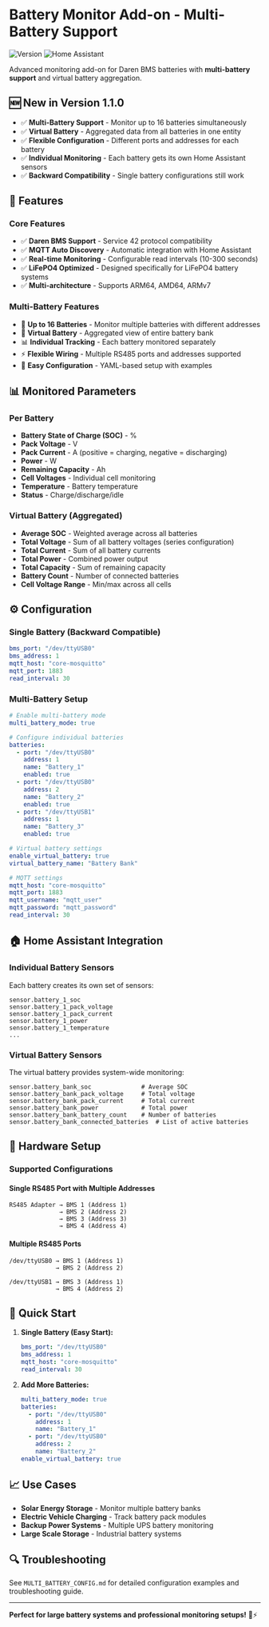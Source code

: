 # Battery Monitor Add-on - Multi-Battery Support

![Version](https://img.shields.io/badge/version-1.1.0-blue.svg)
![Home Assistant](https://img.shields.io/badge/Home%20Assistant-2023.1+-green.svg)

Advanced monitoring add-on for Daren BMS batteries with **multi-battery support** and virtual battery aggregation.

## 🆕 New in Version 1.1.0

- ✅ **Multi-Battery Support** - Monitor up to 16 batteries simultaneously
- ✅ **Virtual Battery** - Aggregated data from all batteries in one entity
- ✅ **Flexible Configuration** - Different ports and addresses for each battery
- ✅ **Individual Monitoring** - Each battery gets its own Home Assistant sensors
- ✅ **Backward Compatibility** - Single battery configurations still work

## 🔋 Features

### Core Features
- ✅ **Daren BMS Support** - Service 42 protocol compatibility
- ✅ **MQTT Auto Discovery** - Automatic integration with Home Assistant
- ✅ **Real-time Monitoring** - Configurable read intervals (10-300 seconds)
- ✅ **LiFePO4 Optimized** - Designed specifically for LiFePO4 battery systems
- ✅ **Multi-architecture** - Supports ARM64, AMD64, ARMv7

### Multi-Battery Features
- 🔋 **Up to 16 Batteries** - Monitor multiple batteries with different addresses
- 🏦 **Virtual Battery** - Aggregated view of entire battery bank
- 📊 **Individual Tracking** - Each battery monitored separately
- ⚡ **Flexible Wiring** - Multiple RS485 ports and addresses supported
- 🔧 **Easy Configuration** - YAML-based setup with examples

## 📊 Monitored Parameters

### Per Battery
- **Battery State of Charge (SOC)** - %
- **Pack Voltage** - V  
- **Pack Current** - A (positive = charging, negative = discharging)
- **Power** - W
- **Remaining Capacity** - Ah
- **Cell Voltages** - Individual cell monitoring
- **Temperature** - Battery temperature
- **Status** - Charge/discharge/idle

### Virtual Battery (Aggregated)
- **Average SOC** - Weighted average across all batteries
- **Total Voltage** - Sum of all battery voltages (series configuration)
- **Total Current** - Sum of all battery currents
- **Total Power** - Combined power output
- **Total Capacity** - Sum of remaining capacity
- **Battery Count** - Number of connected batteries
- **Cell Voltage Range** - Min/max across all cells

## ⚙️ Configuration

### Single Battery (Backward Compatible)
```yaml
bms_port: "/dev/ttyUSB0"
bms_address: 1
mqtt_host: "core-mosquitto"
mqtt_port: 1883
read_interval: 30
```

### Multi-Battery Setup
```yaml
# Enable multi-battery mode
multi_battery_mode: true

# Configure individual batteries
batteries:
  - port: "/dev/ttyUSB0"
    address: 1
    name: "Battery_1"
    enabled: true
  - port: "/dev/ttyUSB0"
    address: 2
    name: "Battery_2"
    enabled: true
  - port: "/dev/ttyUSB1"
    address: 1
    name: "Battery_3"
    enabled: true

# Virtual battery settings
enable_virtual_battery: true
virtual_battery_name: "Battery Bank"

# MQTT settings
mqtt_host: "core-mosquitto"
mqtt_port: 1883
mqtt_username: "mqtt_user"
mqtt_password: "mqtt_password"
read_interval: 30
```

## 🏠 Home Assistant Integration

### Individual Battery Sensors
Each battery creates its own set of sensors:
```
sensor.battery_1_soc
sensor.battery_1_pack_voltage  
sensor.battery_1_pack_current
sensor.battery_1_power
sensor.battery_1_temperature
...
```

### Virtual Battery Sensors
The virtual battery provides system-wide monitoring:
```
sensor.battery_bank_soc              # Average SOC
sensor.battery_bank_pack_voltage     # Total voltage
sensor.battery_bank_pack_current     # Total current
sensor.battery_bank_power            # Total power
sensor.battery_bank_battery_count    # Number of batteries
sensor.battery_bank_connected_batteries  # List of active batteries
```

## 🔧 Hardware Setup

### Supported Configurations

#### Single RS485 Port with Multiple Addresses
```
RS485 Adapter → BMS 1 (Address 1)
              → BMS 2 (Address 2)
              → BMS 3 (Address 3)
              → BMS 4 (Address 4)
```

#### Multiple RS485 Ports
```
/dev/ttyUSB0 → BMS 1 (Address 1)
             → BMS 2 (Address 2)

/dev/ttyUSB1 → BMS 3 (Address 1)
             → BMS 4 (Address 2)
```

## 🚀 Quick Start

1. **Single Battery (Easy Start):**
   ```yaml
   bms_port: "/dev/ttyUSB0"
   bms_address: 1
   mqtt_host: "core-mosquitto"
   read_interval: 30
   ```

2. **Add More Batteries:**
   ```yaml
   multi_battery_mode: true
   batteries:
     - port: "/dev/ttyUSB0"
       address: 1
       name: "Battery_1"
     - port: "/dev/ttyUSB0"
       address: 2
       name: "Battery_2"
   enable_virtual_battery: true
   ```

## 📈 Use Cases

- **Solar Energy Storage** - Monitor multiple battery banks
- **Electric Vehicle Charging** - Track battery pack modules  
- **Backup Power Systems** - Multiple UPS battery monitoring
- **Large Scale Storage** - Industrial battery systems

## 🔍 Troubleshooting

See `MULTI_BATTERY_CONFIG.md` for detailed configuration examples and troubleshooting guide.

---

**Perfect for large battery systems and professional monitoring setups!** 🔋⚡
